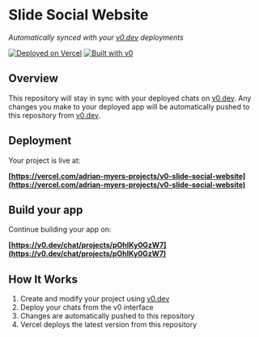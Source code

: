 # Slide Social Website

*Automatically synced with your [v0.dev](https://v0.dev) deployments*

[![Deployed on Vercel](https://img.shields.io/badge/Deployed%20on-Vercel-black?style=for-the-badge&logo=vercel)](https://vercel.com/adrian-myers-projects/v0-slide-social-website)
[![Built with v0](https://img.shields.io/badge/Built%20with-v0.dev-black?style=for-the-badge)](https://v0.dev/chat/projects/pOhIKy0GzW7)

## Overview

This repository will stay in sync with your deployed chats on [v0.dev](https://v0.dev).
Any changes you make to your deployed app will be automatically pushed to this repository from [v0.dev](https://v0.dev).

## Deployment

Your project is live at:

**[https://vercel.com/adrian-myers-projects/v0-slide-social-website](https://vercel.com/adrian-myers-projects/v0-slide-social-website)**

## Build your app

Continue building your app on:

**[https://v0.dev/chat/projects/pOhIKy0GzW7](https://v0.dev/chat/projects/pOhIKy0GzW7)**

## How It Works

1. Create and modify your project using [v0.dev](https://v0.dev)
2. Deploy your chats from the v0 interface
3. Changes are automatically pushed to this repository
4. Vercel deploys the latest version from this repository